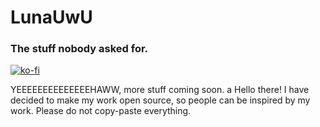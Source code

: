 # LunaUwU
### The stuff nobody asked for.
[![ko-fi](https://ko-fi.com/img/githubbutton_sm.svg)](https://ko-fi.com/L4L7DX3VR)

YEEEEEEEEEEEEEEHAWW, more stuff coming soon.
a
Hello there! I have decided to make my work open source, so people can be inspired by my work.
Please do not copy-paste everything.
